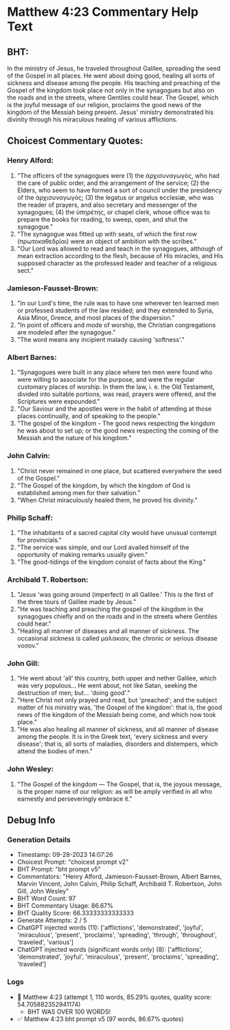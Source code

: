 # Matthew 4:23 Commentary Help Text

## BHT:
In the ministry of Jesus, he traveled throughout Galilee, spreading the seed of the Gospel in all places. He went about doing good, healing all sorts of sickness and disease among the people. His teaching and preaching of the Gospel of the kingdom took place not only in the synagogues but also on the roads and in the streets, where Gentiles could hear. The Gospel, which is the joyful message of our religion, proclaims the good news of the kingdom of the Messiah being present. Jesus' ministry demonstrated his divinity through his miraculous healing of various afflictions.

## Choicest Commentary Quotes:
### Henry Alford:
1. "The officers of the synagogues were (1) the ἀρχισυναγωγός, who had the care of public order, and the arrangement of the service; (2) the Elders, who seem to have formed a sort of council under the presidency of the ἀρχισυναγωγός; (3) the legatus or angelus ecclesiæ, who was the reader of prayers, and also secretary and messenger of the synagogues; (4) the ὑπηρέτης, or chapel clerk, whose office was to prepare the books for reading, to sweep, open, and shut the synagogue." 
2. "The synagogue was fitted up with seats, of which the first row (πρωτοκαθεδρίαι) were an object of ambition with the scribes."
3. "Our Lord was allowed to read and teach in the synagogues, although of mean extraction according to the flesh, because of His miracles, and His supposed character as the professed leader and teacher of a religious sect."

### Jamieson-Fausset-Brown:
1. "In our Lord's time, the rule was to have one wherever ten learned men or professed students of the law resided; and they extended to Syria, Asia Minor, Greece, and most places of the dispersion."
2. "In point of officers and mode of worship, the Christian congregations are modeled after the synagogue."
3. "The word means any incipient malady causing 'softness'."

### Albert Barnes:
1. "Synagogues were built in any place where ten men were found who were willing to associate for the purpose, and were the regular customary places of worship. In them the law, i. e. the Old Testament, divided into suitable portions, was read, prayers were offered, and the Scriptures were expounded."
2. "Our Saviour and the apostles were in the habit of attending at those places continually, and of speaking to the people."
3. "The gospel of the kingdom - The good news respecting the kingdom he was about to set up; or the good news respecting the coming of the Messiah and the nature of his kingdom."

### John Calvin:
1. "Christ never remained in one place, but scattered everywhere the seed of the Gospel."
2. "The Gospel of the kingdom, by which the kingdom of God is established among men for their salvation."
3. "When Christ miraculously healed them, he proved his divinity."

### Philip Schaff:
1. "The inhabitants of a sacred capital city would have unusual contempt for provincials."
2. "The service was simple, and our Lord availed himself of the opportunity of making remarks usually given."
3. "The good-tidings of the kingdom consist of facts about the King."

### Archibald T. Robertson:
1. "Jesus 'was going around (imperfect) in all Galilee.' This is the first of the three tours of Galilee made by Jesus."
2. "He was teaching and preaching the gospel of the kingdom in the synagogues chiefly and on the roads and in the streets where Gentiles could hear."
3. "Healing all manner of diseases and all manner of sickness. The occasional sickness is called μαλακιαν, the chronic or serious disease νοσον."

### John Gill:
1. "He went about 'all' this country, both upper and nether Galilee, which was very populous... He went about, not like Satan, seeking the destruction of men; but... 'doing good'." 
2. "Here Christ not only prayed and read, but 'preached'; and the subject matter of his ministry was, 'the Gospel of the kingdom': that is, the good news of the kingdom of the Messiah being come, and which now took place."
3. "He was also healing all manner of sickness, and all manner of disease among the people. It is in the Greek text, 'every sickness and every disease'; that is, all sorts of maladies, disorders and distempers, which attend the bodies of men."

### John Wesley:
1. "The Gospel of the kingdom — The Gospel, that is, the joyous message, is the proper name of our religion: as will be amply verified in all who earnestly and perseveringly embrace it."


## Debug Info
### Generation Details
- Timestamp: 09-28-2023 14:07:26
- Choicest Prompt: "choicest prompt v2"
- BHT Prompt: "bht prompt v5"
- Commentators: "Henry Alford, Jamieson-Fausset-Brown, Albert Barnes, Marvin Vincent, John Calvin, Philip Schaff, Archibald T. Robertson, John Gill, John Wesley"
- BHT Word Count: 97
- BHT Commentary Usage: 86.67%
- BHT Quality Score: 66.33333333333333
- Generate Attempts: 2 / 5
- ChatGPT injected words (11):
	['afflictions', 'demonstrated', 'joyful', 'miraculous', 'present', 'proclaims', 'spreading', 'through', 'throughout', 'traveled', 'various']
- ChatGPT injected words (significant words only) (8):
	['afflictions', 'demonstrated', 'joyful', 'miraculous', 'present', 'proclaims', 'spreading', 'traveled']

### Logs
- 🔄 Matthew 4:23 (attempt 1, 110 words, 85.29% quotes, quality score: 54.705882352941174) 
	- BHT WAS OVER 100 WORDS!
- ✅ Matthew 4:23 bht prompt v5 (97 words, 86.67% quotes)